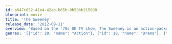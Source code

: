```yaml
---
id: a647c052-41e4-42ab-b85b-0b58bb215808
blueprint: movie
title: 'The Sweeney'
release_date: '2012-09-11'
overview: "Based on the '70s UK TV show, The Sweeney is an action-packed British police thriller from the director of Football Factory. Jack Regan (Ray Winstone), a hardened cop who doesn’t play by the rules, is confronted with a criminal from his past. With sidekick George Carter (Ben Drew aka Plan B) they are put on the case of a jewellery store heist that ends in a killing. But is that killing really an execution in disguise? With pressure from his boss and the fact that Regan is having an affair with that boss’s wife, it’s not going to be easy for him to stay out of trouble."
genres: '[{"id": 28, "name": "Action"}, {"id": 18, "name": "Drama"}, {"id": 80, "name": "Crime"}]'
---
```

